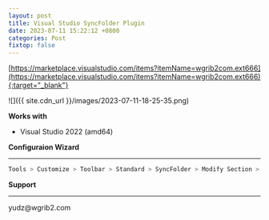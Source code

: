```yaml
---
layout: post
title: Visual Studio SyncFolder Plugin
date: 2023-07-11 15:22:12 +0800
categories: Post
fixtop: false
---
```




[https://marketplace.visualstudio.com/items?itemName=wgrib2com.ext666](https://marketplace.visualstudio.com/items?itemName=wgrib2com.ext666){:target="_blank"}

![]({{ site.cdn_url }}/images/2023-07-11-18-25-35.png)

**Works with**

- Visual Studio 2022 (amd64)

**Configuraion Wizard**
<hr>

```c#
Tools > Customize > Toolbar > Standard > SyncFolder > Modify Section > Style > Image And Text
```


**Support**
<hr>
yudz@wgrib2.com